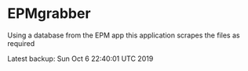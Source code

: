 # EPMgrabber
Using a database from the EPM app this application scrapes the files as required


Latest backup: Sun Oct 6 22:40:01 UTC 2019

